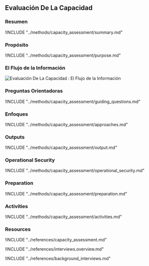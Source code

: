 ## Evaluación De La Capacidad

### Resumen

!INCLUDE "../methods/capacity_assessment/summary.md"

### Propósito

!INCLUDE "../methods/capacity_assessment/purpose.md"

### El Flujo de la Información

![Evaluación De La Capacidad : El Flujo de la Información](images/info_flows/capacity_assessment.svg)

### Preguntas Orientadoras

!INCLUDE "../methods/capacity_assessment/guiding_questions.md"

### Enfoques

!INCLUDE "../methods/capacity_assessment/approaches.md"

### Outputs
!INCLUDE "../methods/capacity_assessment/output.md"

### Operational Security
!INCLUDE "../methods/capacity_assessment/operational_security.md"

### Preparation
!INCLUDE "../methods/capacity_assessment/preparation.md"

### Activities
!INCLUDE "../methods/capacity_assessment/activities.md"

### Resources

<div class="greybox">
!INCLUDE "../references/capacity_assessment.md"

!INCLUDE "../references/interviews.overview.md"

!INCLUDE "../references/background_interviews.md"

</div>
